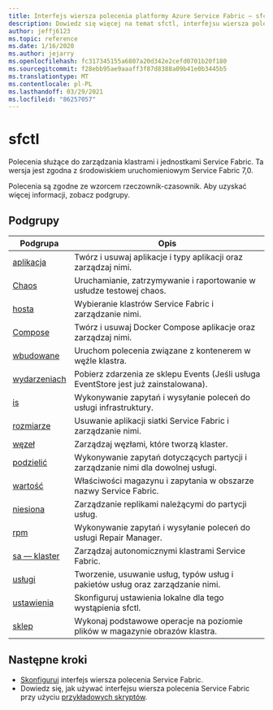 ```yaml
---
title: Interfejs wiersza polecenia platformy Azure Service Fabric — sfctl
description: Dowiedz się więcej na temat sfctl, interfejsu wiersza polecenia platformy Azure Service Fabric. Zawiera listę poleceń i podgrup.
author: jeffj6123
ms.topic: reference
ms.date: 1/16/2020
ms.author: jejarry
ms.openlocfilehash: fc317345155a6807a20d342e2cefd0701b20f180
ms.sourcegitcommit: f28ebb95ae9aaaff3f87d8388a09b41e0b3445b5
ms.translationtype: MT
ms.contentlocale: pl-PL
ms.lasthandoff: 03/29/2021
ms.locfileid: "86257057"
---
```

# <a name="sfctl"></a>sfctl
Polecenia służące do zarządzania klastrami i jednostkami Service Fabric. Ta wersja jest zgodna z środowiskiem uruchomieniowym Service Fabric 7,0.

Polecenia są zgodne ze wzorcem rzeczownik-czasownik. Aby uzyskać więcej informacji, zobacz podgrupy.

## <a name="subgroups"></a>Podgrupy
|Podgrupa|Opis|
| --- | --- |
| [aplikacja](service-fabric-sfctl-application.md) | Twórz i usuwaj aplikacje i typy aplikacji oraz zarządzaj nimi. |
| [Chaos](service-fabric-sfctl-chaos.md) | Uruchamianie, zatrzymywanie i raportowanie w usłudze testowej chaos. |
| [hosta](service-fabric-sfctl-cluster.md) | Wybieranie klastrów Service Fabric i zarządzanie nimi. |
| [Compose](service-fabric-sfctl-compose.md) | Twórz i usuwaj Docker Compose aplikacje oraz zarządzaj nimi. |
| [wbudowane](service-fabric-sfctl-container.md) | Uruchom polecenia związane z kontenerem w węźle klastra. |
| [wydarzeniach](service-fabric-sfctl-events.md) | Pobierz zdarzenia ze sklepu Events (Jeśli usługa EventStore jest już zainstalowana). |
| [is](service-fabric-sfctl-is.md) | Wykonywanie zapytań i wysyłanie poleceń do usługi infrastruktury. |
| [rozmiarze](service-fabric-sfctl-mesh.md) | Usuwanie aplikacji siatki Service Fabric i zarządzanie nimi. |
| [węzeł](service-fabric-sfctl-node.md) | Zarządzaj węzłami, które tworzą klaster. |
| [podzielić](service-fabric-sfctl-partition.md) | Wykonywanie zapytań dotyczących partycji i zarządzanie nimi dla dowolnej usługi. |
| [wartość](service-fabric-sfctl-property.md) | Właściwości magazynu i zapytania w obszarze nazwy Service Fabric. |
| [niesiona](service-fabric-sfctl-replica.md) | Zarządzanie replikami należącymi do partycji usług. |
| [rpm](service-fabric-sfctl-rpm.md) | Wykonywanie zapytań i wysyłanie poleceń do usługi Repair Manager. |
| [sa — klaster](service-fabric-sfctl-sa-cluster.md) | Zarządzaj autonomicznymi klastrami Service Fabric. |
| [usługi](service-fabric-sfctl-service.md) | Tworzenie, usuwanie usług, typów usług i pakietów usług oraz zarządzanie nimi. |
| [ustawienia](service-fabric-sfctl-settings.md) | Skonfiguruj ustawienia lokalne dla tego wystąpienia sfctl. |
| [sklep](service-fabric-sfctl-store.md) | Wykonaj podstawowe operacje na poziomie plików w magazynie obrazów klastra. |

## <a name="next-steps"></a>Następne kroki
- [Skonfiguruj](service-fabric-cli.md) interfejs wiersza polecenia Service Fabric.
- Dowiedz się, jak używać interfejsu wiersza polecenia Service Fabric przy użyciu [przykładowych skryptów](./scripts/sfctl-upgrade-application.md).
